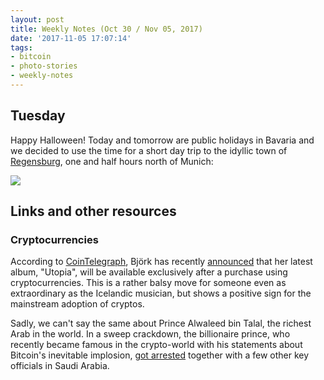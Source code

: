 ```yaml
---
layout: post
title: Weekly Notes (Oct 30 / Nov 05, 2017)
date: '2017-11-05 17:07:14'
tags:
- bitcoin
- photo-stories
- weekly-notes
---
```


## Tuesday
Happy Halloween! Today and tomorrow are public holidays in Bavaria and we decided to use the time for a short day trip to the idyllic town of [Regensburg](https://en.wikipedia.org/wiki/Regensburg), one and half hours north of Munich:

![](https://images.unsplash.com/photo-1509875361522-0159ba626c1b?auto=format&fit=crop&w=1567&q=60&ixid=dW5zcGxhc2guY29tOzs7Ozs%3D)

## Links and other resources
### Cryptocurrencies
According to [CoinTelegraph](https://cointelegraph.com), Björk has recently [announced](https://cointelegraph.com/news/bjorks-latest-album-available-only-with-cryptocurrencies-shows-adoption) that her latest album, "Utopia", will be available exclusively after a purchase using cryptocurrencies. This is a rather balsy move for someone even as extraordinary as the Icelandic musician, but shows a positive sign for the mainstream adoption of cryptos.

Sadly, we can't say the same about Prince Alwaleed bin Talal, the richest Arab in the world. In a sweep crackdown, the billionaire prince, who recently became famous in the crypto-world with his statements about Bitcoin's inevitable implosion, [got arrested](https://cointelegraph.com/news/saudi-arabia-arrests-billionaire-prince-could-uncertainty-boost-bitcoin) together with a few other key officials in Saudi Arabia.